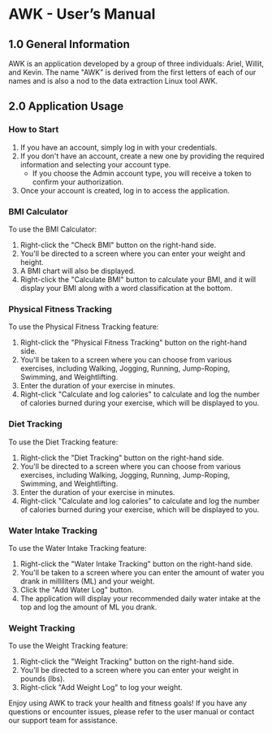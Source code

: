 # AWK - User’s Manual

## 1.0 General Information

AWK is an application developed by a group of three individuals: Ariel, Willit, and Kevin. The name "AWK" is derived from the first letters of each of our names and is also a nod to the data extraction Linux tool AWK.

## 2.0 Application Usage

### How to Start

1. If you have an account, simply log in with your credentials.
2. If you don't have an account, create a new one by providing the required information and selecting your account type.
    - If you choose the Admin account type, you will receive a token to confirm your authorization.
3. Once your account is created, log in to access the application.

### BMI Calculator

To use the BMI Calculator:

1. Right-click the "Check BMI" button on the right-hand side.
2. You'll be directed to a screen where you can enter your weight and height.
3. A BMI chart will also be displayed.
4. Right-click the "Calculate BMI" button to calculate your BMI, and it will display your BMI along with a word classification at the bottom.

### Physical Fitness Tracking

To use the Physical Fitness Tracking feature:

1. Right-click the "Physical Fitness Tracking" button on the right-hand side.
2. You'll be taken to a screen where you can choose from various exercises, including Walking, Jogging, Running, Jump-Roping, Swimming, and Weightlifting.
3. Enter the duration of your exercise in minutes.
4. Right-click "Calculate and log calories" to calculate and log the number of calories burned during your exercise, which will be displayed to you.

### Diet Tracking

To use the Diet Tracking feature:

1. Right-click the "Diet Tracking" button on the right-hand side.
2. You'll be directed to a screen where you can choose from various exercises, including Walking, Jogging, Running, Jump-Roping, Swimming, and Weightlifting.
3. Enter the duration of your exercise in minutes.
4. Right-click "Calculate and log calories" to calculate and log the number of calories burned during your exercise, which will be displayed to you.

### Water Intake Tracking

To use the Water Intake Tracking feature:

1. Right-click the "Water Intake Tracking" button on the right-hand side.
2. You'll be taken to a screen where you can enter the amount of water you drank in milliliters (ML) and your weight.
3. Click the "Add Water Log" button.
4. The application will display your recommended daily water intake at the top and log the amount of ML you drank.

### Weight Tracking

To use the Weight Tracking feature:

1. Right-click the "Weight Tracking" button on the right-hand side.
2. You'll be directed to a screen where you can enter your weight in pounds (lbs).
3. Right-click "Add Weight Log" to log your weight.

Enjoy using AWK to track your health and fitness goals! If you have any questions or encounter issues, please refer to the user manual or contact our support team for assistance.

